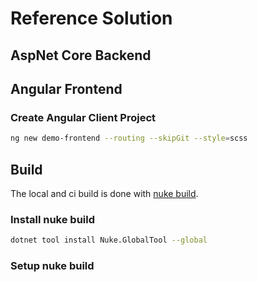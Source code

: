 # Reference Solution

## AspNet Core Backend

## Angular Frontend

### Create Angular Client Project

```bash
ng new demo-frontend --routing --skipGit --style=scss
```

## Build

The local and ci build is done with [nuke build](https://nuke.build).

### Install nuke build

```bash
dotnet tool install Nuke.GlobalTool --global
```

### Setup nuke build

```bash
```